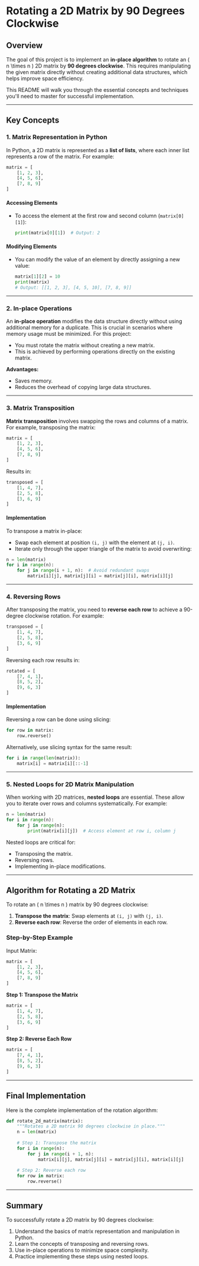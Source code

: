 # Rotating a 2D Matrix by 90 Degrees Clockwise

## Overview

The goal of this project is to implement an **in-place algorithm** to rotate an \( n \times n \) 2D matrix by **90 degrees clockwise**. This requires manipulating the given matrix directly without creating additional data structures, which helps improve space efficiency. 

This README will walk you through the essential concepts and techniques you'll need to master for successful implementation.

---

## Key Concepts

### 1. **Matrix Representation in Python**

In Python, a 2D matrix is represented as a **list of lists**, where each inner list represents a row of the matrix. For example:

```python
matrix = [
    [1, 2, 3],
    [4, 5, 6],
    [7, 8, 9]
]
```

#### Accessing Elements
- To access the element at the first row and second column (`matrix[0][1]`):  
  ```python
  print(matrix[0][1])  # Output: 2
  ```

#### Modifying Elements
- You can modify the value of an element by directly assigning a new value:  
  ```python
  matrix[1][2] = 10
  print(matrix)
  # Output: [[1, 2, 3], [4, 5, 10], [7, 8, 9]]
  ```

---

### 2. **In-place Operations**

An **in-place operation** modifies the data structure directly without using additional memory for a duplicate. This is crucial in scenarios where memory usage must be minimized. For this project:
- You must rotate the matrix without creating a new matrix.
- This is achieved by performing operations directly on the existing matrix.

**Advantages:**
- Saves memory.
- Reduces the overhead of copying large data structures.

---

### 3. **Matrix Transposition**

**Matrix transposition** involves swapping the rows and columns of a matrix.  
For example, transposing the matrix:

```python
matrix = [
    [1, 2, 3],
    [4, 5, 6],
    [7, 8, 9]
]
```

Results in:

```python
transposed = [
    [1, 4, 7],
    [2, 5, 8],
    [3, 6, 9]
]
```

#### Implementation
To transpose a matrix in-place:
- Swap each element at position `(i, j)` with the element at `(j, i)`.
- Iterate only through the upper triangle of the matrix to avoid overwriting:

```python
n = len(matrix)
for i in range(n):
    for j in range(i + 1, n):  # Avoid redundant swaps
        matrix[i][j], matrix[j][i] = matrix[j][i], matrix[i][j]
```

---

### 4. **Reversing Rows**

After transposing the matrix, you need to **reverse each row** to achieve a 90-degree clockwise rotation. For example:

```python
transposed = [
    [1, 4, 7],
    [2, 5, 8],
    [3, 6, 9]
]
```

Reversing each row results in:

```python
rotated = [
    [7, 4, 1],
    [8, 5, 2],
    [9, 6, 3]
]
```

#### Implementation
Reversing a row can be done using slicing:

```python
for row in matrix:
    row.reverse()
```

Alternatively, use slicing syntax for the same result:

```python
for i in range(len(matrix)):
    matrix[i] = matrix[i][::-1]
```

---

### 5. **Nested Loops for 2D Matrix Manipulation**

When working with 2D matrices, **nested loops** are essential. These allow you to iterate over rows and columns systematically. For example:

```python
n = len(matrix)
for i in range(n):
    for j in range(n):
        print(matrix[i][j])  # Access element at row i, column j
```

Nested loops are critical for:
- Transposing the matrix.
- Reversing rows.
- Implementing in-place modifications.

---

## Algorithm for Rotating a 2D Matrix

To rotate an \( n \times n \) matrix by 90 degrees clockwise:
1. **Transpose the matrix**: Swap elements at `(i, j)` with `(j, i)`.
2. **Reverse each row**: Reverse the order of elements in each row.

### Step-by-Step Example

Input Matrix:
```python
matrix = [
    [1, 2, 3],
    [4, 5, 6],
    [7, 8, 9]
]
```

**Step 1: Transpose the Matrix**
```python
matrix = [
    [1, 4, 7],
    [2, 5, 8],
    [3, 6, 9]
]
```

**Step 2: Reverse Each Row**
```python
matrix = [
    [7, 4, 1],
    [8, 5, 2],
    [9, 6, 3]
]
```

---

## Final Implementation

Here is the complete implementation of the rotation algorithm:

```python
def rotate_2d_matrix(matrix):
    """Rotates a 2D matrix 90 degrees clockwise in place."""
    n = len(matrix)
    
    # Step 1: Transpose the matrix
    for i in range(n):
        for j in range(i + 1, n):
            matrix[i][j], matrix[j][i] = matrix[j][i], matrix[i][j]
    
    # Step 2: Reverse each row
    for row in matrix:
        row.reverse()
```

---

## Summary

To successfully rotate a 2D matrix by 90 degrees clockwise:
1. Understand the basics of matrix representation and manipulation in Python.
2. Learn the concepts of transposing and reversing rows.
3. Use in-place operations to minimize space complexity.
4. Practice implementing these steps using nested loops.
